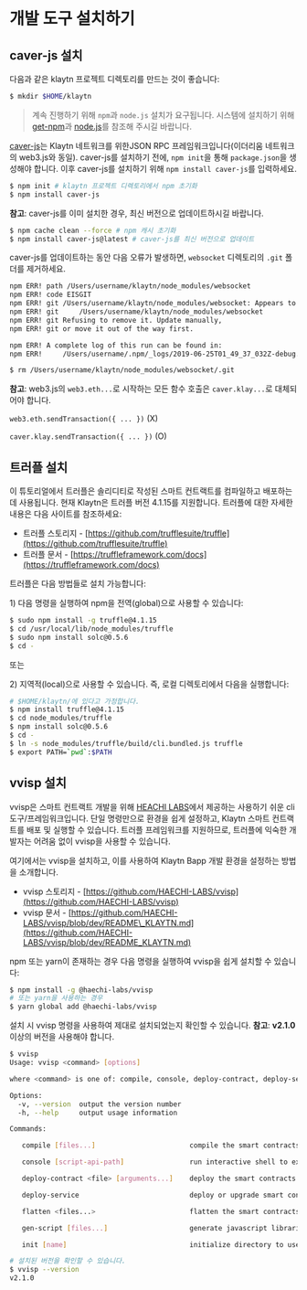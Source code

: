 # 개발 도구 설치하기 <a id="install-development-tools"></a>

## caver-js 설치 <a id="installing-caver-js"></a>

다음과 같은 klaytn 프로젝트 디렉토리를 만드는 것이 좋습니다:

```bash
$ mkdir $HOME/klaytn
```

> 계속 진행하기 위해 `npm`과 `node.js` 설치가 요구됩니다. 시스템에 설치하기 위해 [get-npm](https://www.npmjs.com/get-npm)과 [node.js](https://nodejs.org/en/)를 참조해 주시길 바랍니다.

​[caver-js](../../bapp/sdk/caver-js/README.md)는 Klaytn 네트워크를 위한JSON RPC 프레임워크입니다\(이더리움 네트워크의 web3.js와 동일\). caver-js를 설치하기 전에, `npm init`을 통해 `package.json`을 생성해야 합니다. 이후 caver-js를 설치하기 위해 `npm install caver-js`를 입력하세요.

```bash
$ npm init # klaytn 프로젝트 디렉토리에서 npm 초기화
$ npm install caver-js
```

**참고**: caver-js를 이미 설치한 경우, 최신 버전으로 업데이트하시길 바랍니다.

```bash
$ npm cache clean --force # npm 캐시 초기화
$ npm install caver-js@latest # caver-js를 최신 버전으로 업데이트
```

caver-js를 업데이트하는 동안 다음 오류가 발생하면, `websocket` 디렉토리의 `.git` 폴더를 제거하세요.

```bash
npm ERR! path /Users/username/klaytn/node_modules/websocket
npm ERR! code EISGIT
npm ERR! git /Users/username/klaytn/node_modules/websocket: Appears to be a git repo or submodule.
npm ERR! git     /Users/username/klaytn/node_modules/websocket
npm ERR! git Refusing to remove it. Update manually,
npm ERR! git or move it out of the way first.

npm ERR! A complete log of this run can be found in:
npm ERR!     /Users/username/.npm/_logs/2019-06-25T01_49_37_032Z-debug.log​

$ rm /Users/username/klaytn/node_modules/websocket/.git
```

**참고**: web3.js의 `web3.eth...`로 시작하는 모든 함수 호출은 `caver.klay...`로 대체되어야 합니다.

`web3.eth.sendTransaction({ ... })` \(X\)

`caver.klay.sendTransaction({ ... })` \(O\)

## 트러플 설치 <a id="installing-truffle"></a>

이 튜토리얼에서 트러플은 솔리디티로 작성된 스마트 컨트랙트를 컴파일하고 배포하는 데 사용됩니다. 현재 Klaytn은 트러플 버전 4.1.15를 지원합니다. 트러플에 대한 자세한 내용은 다음 사이트를 참조하세요:

* 트러플 스토리지 - [https://github.com/trufflesuite/truffle](https://github.com/trufflesuite/truffle)​
* 트러플 문서 - [https://truffleframework.com/docs](https://truffleframework.com/docs)

트러플은 다음 방법들로 설치 가능합니다:

1\) 다음 명령을 실행하여 npm을 전역(global)으로 사용할 수 있습니다:

```bash
$ sudo npm install -g truffle@4.1.15
$ cd /usr/local/lib/node_modules/truffle
$ sudo npm install solc@0.5.6
$ cd -
```

또는

2\) 지역적(local)으로 사용할 수 있습니다. 즉, 로컬 디렉토리에서 다음을 실행합니다:

```bash
# $HOME/klaytn/에 있다고 가정합니다.
$ npm install truffle@4.1.15
$ cd node_modules/truffle
$ npm install solc@0.5.6
$ cd -
$ ln -s node_modules/truffle/build/cli.bundled.js truffle
$ export PATH=`pwd`:$PATH
```

## vvisp 설치 <a id="installing-vvisp"></a>

vvisp은 스마트 컨트랙트 개발을 위해 [HEACHI LABS](https://henesis.io/)에서 제공하는 사용하기 쉬운 cli 도구/프레임워크입니다. 단일 명령만으로 환경을 쉽게 설정하고, Klaytn 스마트 컨트랙트를 배포 및 실행할 수 있습니다. 트러플 프레임워크를 지원하므로, 트러플에 익숙한 개발자는 어려움 없이 vvisp을 사용할 수 있습니다.

여기에서는 vvisp을 설치하고, 이를 사용하여 Klaytn Bapp 개발 환경을 설정하는 방법을 소개합니다.

* vvisp 스토리지 - [https://github.com/HAECHI-LABS/vvisp](https://github.com/HAECHI-LABS/vvisp)
* vvisp 문서 - [https://github.com/HAECHI-LABS/vvisp/blob/dev/README\_KLAYTN.md](https://github.com/HAECHI-LABS/vvisp/blob/dev/README_KLAYTN.md)

npm 또는 yarn이 존재하는 경우 다음 명령을 실행하여 vvisp을 쉽게 설치할 수 있습니다:

```bash
$ npm install -g @haechi-labs/vvisp
# 또는 yarn을 사용하는 경우
$ yarn global add @haechi-labs/vvisp
```

설치 시 vvisp 명령을 사용하여 제대로 설치되었는지 확인할 수 있습니다. **참고**: **v2.1.0** 이상의 버전을 사용해야 합니다.

```bash
$ vvisp
Usage: vvisp <command> [options]

where <command> is one of: compile, console, deploy-contract, deploy-service, flatten, gen-script, init

Options:
  -v, --version  output the version number
  -h, --help     output usage information

Commands:

   compile [files...]                       compile the smart contracts

   console [script-api-path]                run interactive shell to execute contract scripts

   deploy-contract <file> [arguments...]    deploy the smart contracts

   deploy-service                           deploy or upgrade smart contract service using the deployment configure file

   flatten <files...>                       flatten the smart contracts

   gen-script [files...]                    generate javascript libraries communicating the smart contracts

   init [name]                              initialize directory to use vvisp

# 설치된 버전을 확인할 수 있습니다.
$ vvisp --version
v2.1.0
```



